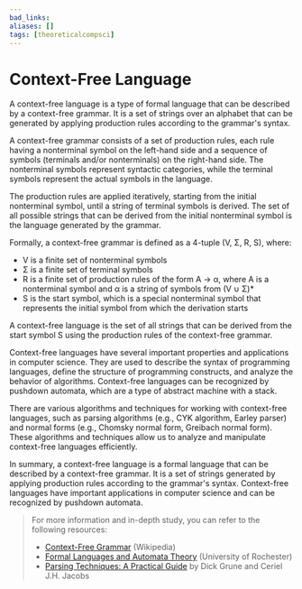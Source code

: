 ```yaml
---
bad_links: 
aliases: []
tags: [theoreticalcompsci]
---
```

# Context-Free Language

A context-free language is a type of formal language that can be described by a context-free grammar. It is a set of strings over an alphabet that can be generated by applying production rules according to the grammar's syntax.

A context-free grammar consists of a set of production rules, each rule having a nonterminal symbol on the left-hand side and a sequence of symbols (terminals and/or nonterminals) on the right-hand side. The nonterminal symbols represent syntactic categories, while the terminal symbols represent the actual symbols in the language.

The production rules are applied iteratively, starting from the initial nonterminal symbol, until a string of terminal symbols is derived. The set of all possible strings that can be derived from the initial nonterminal symbol is the language generated by the grammar.

Formally, a context-free grammar is defined as a 4-tuple (V, Σ, R, S), where:
- V is a finite set of nonterminal symbols
- Σ is a finite set of terminal symbols
- R is a finite set of production rules of the form A → α, where A is a nonterminal symbol and α is a string of symbols from (V ∪ Σ)*
- S is the start symbol, which is a special nonterminal symbol that represents the initial symbol from which the derivation starts

A context-free language is the set of all strings that can be derived from the start symbol S using the production rules of the context-free grammar.

Context-free languages have several important properties and applications in computer science. They are used to describe the syntax of programming languages, define the structure of programming constructs, and analyze the behavior of algorithms. Context-free languages can be recognized by pushdown automata, which are a type of abstract machine with a stack.

There are various algorithms and techniques for working with context-free languages, such as parsing algorithms (e.g., CYK algorithm, Earley parser) and normal forms (e.g., Chomsky normal form, Greibach normal form). These algorithms and techniques allow us to analyze and manipulate context-free languages efficiently.

In summary, a context-free language is a formal language that can be described by a context-free grammar. It is a set of strings generated by applying production rules according to the grammar's syntax. Context-free languages have important applications in computer science and can be recognized by pushdown automata.

> For more information and in-depth study, you can refer to the following resources:
> - [Context-Free Grammar](https://en.wikipedia.org/wiki/Context-free_grammar) (Wikipedia)
> - [Formal Languages and Automata Theory](https://www.cs.rochester.edu/~nelson/courses/csc_173/grammars/grammars.html) (University of Rochester)
> - [Parsing Techniques: A Practical Guide](https://www.amazon.com/Parsing-Techniques-Practical-Monographs-Computer/dp/038720248X) by Dick Grune and Ceriel J.H. Jacobs